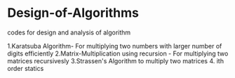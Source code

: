 # Design-of-Algorithms
codes for design and analysis of algorithm

1.Karatsuba Algorithm- For multiplying two numbers with larger number of digits efficiently
2.Matrix-Multiplication using recursion - For multiplying two matrices recursivesly
3.Strassen's Algorithm to multiply two matrices
4. ith order statics
